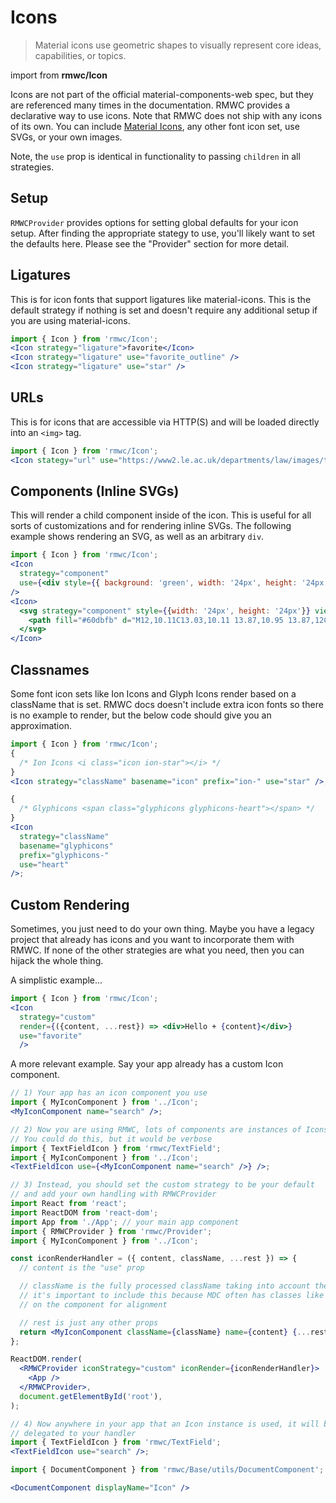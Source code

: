 # Icons

> Material icons use geometric shapes to visually represent core ideas, capabilities, or topics.

import from **rmwc/Icon**

Icons are not part of the official material-components-web spec, but they are referenced many times in the documentation. RMWC provides a declarative way to use icons. Note that RMWC does not ship with any icons of its own. You can include [Material Icons](https://material.io/icons/), any other font icon set, use SVGs, or your own images.

Note, the `use` prop is identical in functionality to passing `children` in all strategies.

## Setup

`RMWCProvider` provides options for setting global defaults for your icon setup. After finding the appropriate stategy to use, you'll likely want to set the defaults here. Please see the "Provider" section for more detail.

## Ligatures

This is for icon fonts that support ligatures like material-icons. This is the default strategy if nothing is set and doesn't require any additional setup if you are using material-icons.

```jsx render
import { Icon } from 'rmwc/Icon';
<Icon strategy="ligature">favorite</Icon>
<Icon strategy="ligature" use="favorite_outline" />
<Icon strategy="ligature" use="star" />
```

## URLs

This is for icons that are accessible via HTTP(S) and will be loaded directly into an `<img>` tag.

```jsx render
import { Icon } from 'rmwc/Icon';
<Icon stategy="url" use="https://www2.le.ac.uk/departments/law/images/twitter-follow-us-icon" />
```

## Components (Inline SVGs)

This will render a child component inside of the icon. This is useful for all sorts of customizations and for rendering inline SVGs. The following example shows rendering an SVG, as well as an arbitrary `div`.

```jsx render
import { Icon } from 'rmwc/Icon';
<Icon
  strategy="component"
  use={<div style={{ background: 'green', width: '24px', height: '24px', borderRadius: '100px' }} />}
/>
<Icon>
  <svg strategy="component" style={{width: '24px', height: '24px'}} viewBox="0 0 24 24">
    <path fill="#60dbfb" d="M12,10.11C13.03,10.11 13.87,10.95 13.87,12C13.87,13 13.03,13.85 12,13.85C10.97,13.85 10.13,13 10.13,12C10.13,10.95 10.97,10.11 12,10.11M7.37,20C8,20.38 9.38,19.8 10.97,18.3C10.45,17.71 9.94,17.07 9.46,16.4C8.64,16.32 7.83,16.2 7.06,16.04C6.55,18.18 6.74,19.65 7.37,20M8.08,14.26L7.79,13.75C7.68,14.04 7.57,14.33 7.5,14.61C7.77,14.67 8.07,14.72 8.38,14.77C8.28,14.6 8.18,14.43 8.08,14.26M14.62,13.5L15.43,12L14.62,10.5C14.32,9.97 14,9.5 13.71,9.03C13.17,9 12.6,9 12,9C11.4,9 10.83,9 10.29,9.03C10,9.5 9.68,9.97 9.38,10.5L8.57,12L9.38,13.5C9.68,14.03 10,14.5 10.29,14.97C10.83,15 11.4,15 12,15C12.6,15 13.17,15 13.71,14.97C14,14.5 14.32,14.03 14.62,13.5M12,6.78C11.81,7 11.61,7.23 11.41,7.5C11.61,7.5 11.8,7.5 12,7.5C12.2,7.5 12.39,7.5 12.59,7.5C12.39,7.23 12.19,7 12,6.78M12,17.22C12.19,17 12.39,16.77 12.59,16.5C12.39,16.5 12.2,16.5 12,16.5C11.8,16.5 11.61,16.5 11.41,16.5C11.61,16.77 11.81,17 12,17.22M16.62,4C16,3.62 14.62,4.2 13.03,5.7C13.55,6.29 14.06,6.93 14.54,7.6C15.36,7.68 16.17,7.8 16.94,7.96C17.45,5.82 17.26,4.35 16.62,4M15.92,9.74L16.21,10.25C16.32,9.96 16.43,9.67 16.5,9.39C16.23,9.33 15.93,9.28 15.62,9.23C15.72,9.4 15.82,9.57 15.92,9.74M17.37,2.69C18.84,3.53 19,5.74 18.38,8.32C20.92,9.07 22.75,10.31 22.75,12C22.75,13.69 20.92,14.93 18.38,15.68C19,18.26 18.84,20.47 17.37,21.31C15.91,22.15 13.92,21.19 12,19.36C10.08,21.19 8.09,22.15 6.62,21.31C5.16,20.47 5,18.26 5.62,15.68C3.08,14.93 1.25,13.69 1.25,12C1.25,10.31 3.08,9.07 5.62,8.32C5,5.74 5.16,3.53 6.62,2.69C8.09,1.85 10.08,2.81 12,4.64C13.92,2.81 15.91,1.85 17.37,2.69M17.08,12C17.42,12.75 17.72,13.5 17.97,14.26C20.07,13.63 21.25,12.73 21.25,12C21.25,11.27 20.07,10.37 17.97,9.74C17.72,10.5 17.42,11.25 17.08,12M6.92,12C6.58,11.25 6.28,10.5 6.03,9.74C3.93,10.37 2.75,11.27 2.75,12C2.75,12.73 3.93,13.63 6.03,14.26C6.28,13.5 6.58,12.75 6.92,12M15.92,14.26C15.82,14.43 15.72,14.6 15.62,14.77C15.93,14.72 16.23,14.67 16.5,14.61C16.43,14.33 16.32,14.04 16.21,13.75L15.92,14.26M13.03,18.3C14.62,19.8 16,20.38 16.62,20C17.26,19.65 17.45,18.18 16.94,16.04C16.17,16.2 15.36,16.32 14.54,16.4C14.06,17.07 13.55,17.71 13.03,18.3M8.08,9.74C8.18,9.57 8.28,9.4 8.38,9.23C8.07,9.28 7.77,9.33 7.5,9.39C7.57,9.67 7.68,9.96 7.79,10.25L8.08,9.74M10.97,5.7C9.38,4.2 8,3.62 7.37,4C6.74,4.35 6.55,5.82 7.06,7.96C7.83,7.8 8.64,7.68 9.46,7.6C9.94,6.93 10.45,6.29 10.97,5.7Z" />
  </svg>
</Icon>
```

## Classnames

Some font icon sets like Ion Icons and Glyph Icons render based on a className that is set. RMWC docs doesn't include extra icon fonts so there is no example to render, but the below code should give you an approximation.

```jsx
import { Icon } from 'rmwc/Icon';
{
  /* Ion Icons <i class="icon ion-star"></i> */
}
<Icon strategy="className" basename="icon" prefix="ion-" use="star" />;

{
  /* Glyphicons <span class="glyphicons glyphicons-heart"></span> */
}
<Icon
  strategy="className"
  basename="glyphicons"
  prefix="glyphicons-"
  use="heart"
/>;
```

## Custom Rendering

Sometimes, you just need to do your own thing. Maybe you have a legacy project that already has icons and you want to incorporate them with RMWC. If none of the other strategies are what you need, then you can hijack the whole thing.

A simplistic example...

```jsx render
import { Icon } from 'rmwc/Icon';
<Icon
  strategy="custom"
  render={({content, ...rest}) => <div>Hello + {content}</div>}
  use="favorite"
  />
```

A more relevant example. Say your app already has a custom Icon component.

```jsx
// 1) Your app has an icon component you use
import { MyIconComponent } from '../Icon';
<MyIconComponent name="search" />;

// 2) Now you are using RMWC, lots of components are instances of Icons
// You could do this, but it would be verbose
import { TextFieldIcon } from 'rmwc/TextField';
import { MyIconComponent } from '../Icon';
<TextFieldIcon use={<MyIconComponent name="search" />} />;

// 3) Instead, you should set the custom strategy to be your default
// and add your own handling with RMWCProvider
import React from 'react';
import ReactDOM from 'react-dom';
import App from './App'; // your main app component
import { RMWCProvider } from 'rmwc/Provider';
import { MyIconComponent } from '../Icon';

const iconRenderHandler = ({ content, className, ...rest }) => {
  // content is the "use" prop

  // className is the fully processed className taking into account the basename and prefix defaults
  // it's important to include this because MDC often has classes like text-field-icon directly
  // on the component for alignment

  // rest is just any other props
  return <MyIconComponent className={className} name={content} {...rest} />;
};

ReactDOM.render(
  <RMWCProvider iconStrategy="custom" iconRender={iconRenderHandler}>
    <App />
  </RMWCProvider>,
  document.getElementById('root'),
);

// 4) Now anywhere in your app that an Icon instance is used, it will be
// delegated to your handler
import { TextFieldIcon } from 'rmwc/TextField';
<TextFieldIcon use="search" />;
```

```jsx renderOnly
import { DocumentComponent } from 'rmwc/Base/utils/DocumentComponent';

<DocumentComponent displayName="Icon" />
```
